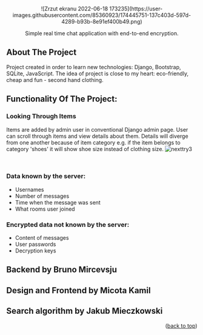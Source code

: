 <div id="top"></div>

<!-- PROJECT LOGO -->
<br />
<div align="center">
  ![Zrzut ekranu 2022-06-18 173235](https://user-images.githubusercontent.com/85360923/174445751-137c403d-597d-4289-b93b-8e91ef400b49.png)
  <p align="center">
    Simple real time chat application with end-to-end encryption.
    <br />
  </p>
</div>

<!-- ABOUT THE PROJECT -->
## About The Project

Project created in order to learn new technologies: Django, Bootstrap, SQLite, JavaScript. The idea of project is close to my heart: eco-friendly, cheap and fun - second hand clothing.

## Functionality Of The Project:

### Looking Through Items
Items are added by admin user in conventional Django admin page. User can scroll through items and view details about them.
Details will diverge from one another because of item category e.g. if the item belongs to category 'shoes' it will show shoe size instead of clothing size.
![nexttry3](https://user-images.githubusercontent.com/85360923/174443231-f282eef2-5f5f-4c79-bb8c-0fc1ae5c0c31.gif)

<br />


### Data known by the server: 
<ul>
<li>Usernames</li>
<li>Number of messages</li>
<li>Time when the message was sent</li>
<li>What rooms user joined</li>
</ul>

### Encrypted data not known by the server: 
<ul>
<li>Content of messages</li>
<li>User passwords</li>
<li>Decryption keys</li>
</ul>

## Backend by Bruno Mircevsju
## Design and Frontend by Micota Kamil
## Search algorithm by Jakub Mieczkowski

<p align="right">(<a href="#top">back to top</a>)</p>

